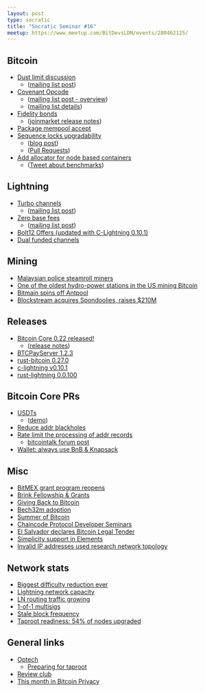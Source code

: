 ```yaml
---
layout: post
type: socratic
title: "Socratic Seminar #16"
meetup: https://www.meetup.com/BitDevsLDN/events/280462125/
---
```


## Bitcoin

- [Dust limit discussion](https://bitcoinops.org/en/newsletters/2021/08/18/#dust-limit-discussion)
  - ([mailing list post](https://lists.linuxfoundation.org/pipermail/bitcoin-dev/2021-August/019307.html))
- [Covenant Opcode](https://bitcoinops.org/en/newsletters/2021/09/15/#covenant-opcode-proposal)
  - ([mailing list post - overview](https://lists.linuxfoundation.org/pipermail/bitcoin-dev/2021-September/019419.html))
  - ([mailing list details](https://lists.linuxfoundation.org/pipermail/bitcoin-dev/2021-September/019420.html))
- [Fidelity bonds](https://bitcoinops.org/en/newsletters/2021/08/11/#implementation-of-fidelity-bonds)
  - ([joinmarket release notes](https://github.com/JoinMarket-Org/joinmarket-clientserver/blob/master/docs/release-notes/release-notes-0.9.0.md#notable-changes))
- [Package mempool accept](https://gist.github.com/glozow/dc4e9d5c5b14ade7cdfac40f43adb18a)
- [Sequence locks upgradability](https://lists.linuxfoundation.org/pipermail/bitcoin-dev/2021-September/019400.html)
  - ([blog post](https://rubin.io/bitcoin/2021/09/03/upgradable-nops-flaw/))
  - ([Pull Requests](https://github.com/bitcoin/bitcoin/pull/22871))
- [Add allocator for node based containers](https://github.com/bitcoin/bitcoin/pull/22702)
  - ([Tweet about benchmarks](https://twitter.com/jamesob/status/1424799572535218188))

## Lightning

- [Turbo channels](https://bitcoinops.org/en/newsletters/2021/07/07/#zero-conf-channel-opens)
  - ([mailing list post](https://lists.linuxfoundation.org/pipermail/lightning-dev/2021-June/003074.html))
- [Zero base fees](https://bitcoinops.org/en/newsletters/2021/08/25/#zero-base-fee-ln-discussion)
  - ([mailing list post](https://lists.linuxfoundation.org/pipermail/lightning-dev/2021-August/003174.html))
- [Bolt12 Offers (updated with C-Lightning 0.10.1)](http://bolt12.org/)
- [Dual funded channels](https://medium.com/blockstream/c-lightning-v0-10-1-eltoo-ethereum-layer-too-2e968a03ca83)

## Mining

- [Malaysian police steamroll miners](https://www.youtube.com/watch?v=c_tcg9kOfkg)
- [One of the oldest hydro-power stations in the US mining Bitcoin](https://bitcoinmagazine.com/business/mechanicville-plant-mining-bitcoin)
- [Bitmain spins off Antpool](https://www.theblockcrypto.com/linked/112599/bitmain-divest-bitcoin-mining-antpool)
- [Blockstream acquires Spondoolies, raises $210M](https://twitter.com/CoinDesk/status/1430131880708526089)

## Releases

- [Bitcoin Core 0.22 released!](https://bitcoincore.org/en/2021/09/13/release-22.0/)
  - ([release notes](https://bitcoincore.org/en/releases/22.0/))
- [BTCPayServer 1.2.3](https://github.com/btcpayserver/btcpayserver/releases/tag/v1.2.3)
- [rust-bitcoin 0.27.0](https://github.com/rust-bitcoin/rust-bitcoin/releases/tag/0.27.0)
- [c-lightning v0.10.1](https://github.com/ElementsProject/lightning/releases/tag/v0.10.1)
- [rust-lightning 0.0.100](https://github.com/rust-bitcoin/rust-lightning/releases/tag/v0.0.100)

## Bitcoin Core PRs

- [USDTs](https://github.com/bitcoin/bitcoin/pull/22006)
  - ([demo](https://bitcoind.observer/d/IAeYpfWnz/home?orgId=1&refresh=30s))
- [Reduce addr blackholes](https://github.com/bitcoin/bitcoin/pull/21528)
- [Rate limit the processing of addr records](https://github.com/bitcoin/bitcoin/pull/22387)
  - [bitcointalk forum post](https://bitcointalk.org/index.php?topic=5348856.msg57469495)
- [Wallet: always use BnB & Knapsack](https://github.com/bitcoin/bitcoin/pull/22009)

## Misc

- [BitMEX grant program reopens](https://blog.bitmex.com/open-source-developer-grant-programme-re-opening/)
- [Brink Fellowship & Grants](https://brink.dev/programs)
- [Giving Back to Bitcoin](https://f.hubspotusercontent20.net/hubfs/5507270/AVAX%20-%20June2021/Giving%20Back%20to%20Bitcoin%20Ebook_July%202021.pdf)
- [Bech32m adoption](https://en.bitcoin.it/wiki/Bech32_adoption)
- [Summer of Bitcoin](https://blog.summerofbitcoin.org/issues/summer-of-bitcoin-liftoff-745630)
- [Chaincode Protocol Developer Seminars](https://twitter.com/ChaincodeLabs/status/1430587958462197766)
- [El Salvador declares Bitcoin Legal Tender](https://bitcoinmagazine.com/markets/el-salvador-first-country-to-adopt-bitcoin)
- [Simplicity support in Elements](https://twitter.com/n1ckler/status/1422587944838303745)
- [Invalid IP addresses used research network topology](https://twitter.com/mattthias0/status/1424325432028155909)

## Network stats

- [Biggest difficulty reduction ever](https://btc.com/stats/diff)
- [Lightning network capacity](https://bitcoinvisuals.com/ln-capacity)
- [LN routing traffic growing](https://twitter.com/LNMarkets/status/1433718559306362880)
- [1-of-1 multisigs](https://twitter.com/StepanSnigirev/status/1413156991606865924)
- [Stale block frequency](https://twitter.com/murchandamus/status/1433989086239498243)
- [Taproot readiness: 54% of nodes upgraded](https://twitter.com/taproot_signal/status/1438865327924862978)

## General links

- [Optech](https://bitcoinops.org/)
  - [Preparing for taproot](https://bitcoinops.org/en/preparing-for-taproot/)
- [Review club](https://bitcoincore.reviews/)
- [This month in Bitcoin Privacy](https://enegnei.github.io/This-Month-In-Bitcoin-Privacy/August_2021/)
